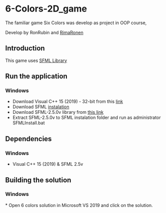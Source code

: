 # 6-Colors-2D_game
The familiar game Six Colors was develop as project in OOP course, 

Develop by RonRubin and [RimaRonen](https://github.com/rimaronen)
<h2> Introduction </h2>


This game uses [SFML Library](https://www.sfml-dev.org/documentation/2.5.0/)

<h2> Run the application </h2>

  <h3> Windows </h3>

* Download Visual C++ 15 (2019) - 32-bit from this [link](https://visualstudio.microsoft.com/vs/older-downloads/)
* Download SFML [instalation](https://drive.google.com/file/d/1VIpjt30cMSbC01n43IbfgElAK2C6V3R_/view)
* Download SFML-2.5.0v library from [this link](https://www.sfml-dev.org/download/sfml/2.5.0/)
* Extract SFML-2.5.0v to SFML instalation folder and run as administrator SFMLInstall.bat



<h2> Dependencies </h2>

<h3> Windows </h3>

* Visual C++ 15 (2019)
& SFML 2.5v

<h2> Building the solution </h2>
<h3> Windows </h3>
* Open 6 colors solution in Microsoft VS 2019 and click on the solution.
